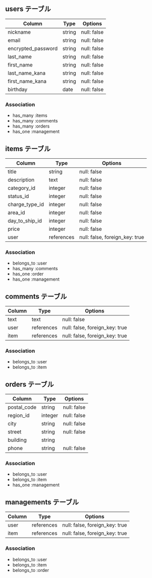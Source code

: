 ## users テーブル

| Column             | Type   | Options     |
| ------------------ | ------ | ----------- |
| nickname           | string | null: false |
| email              | string | null: false |
| encrypted_password | string | null: false |
| last_name          | string | null: false |
| first_name         | string | null: false |
| last_name_kana     | string | null: false |
| first_name_kana    | string | null: false |
| birthday           | date   | null: false |

### Association

- has_many :items
- has_many :comments
- has_many :orders
- has_one :management


## items テーブル

| Column         | Type       | Options                        |
| -------------- | ---------- | ------------------------------ |
| title          | string     | null: false                    |
| description    | text       | null: false                    |
| category_id    | integer    | null: false                    |
| status_id      | integer    | null: false                    |
| charge_type_id | integer    | null: false                    |
| area_id        | integer    | null: false                    |
| day_to_ship_id | integer    | null: false                    |
| price          | integer    | null: false                    |
| user           | references | null: false, foreign_key: true |

### Association

- belongs_to :user
- has_many :comments
- has_one :order
- has_one :management

## comments テーブル

| Column | Type       | Options                        |
| ------ | ---------- | ------------------------------ |
| text   | text       | null: false                    |
| user   | references | null: false, foreign_key: true |
| item   | references | null: false, foreign_key: true |

### Association
- belongs_to :user
- belongs_to :item

## orders テーブル

| Column      | Type       | Options                        |
| ----------- | ---------- | ------------------------------ |
| postal_code | string     | null: false                    |
| region_id   | integer    | null: false                    |
| city        | string     | null: false                    |
| street      | string     | null: false                    |
| building    | string     |                                |
| phone       | string     | null: false                    |

### Association
- belongs_to :user
- belongs_to :item
- has_one :management

## managements テーブル

| Column      | Type       | Options                        |
| ----------- | ---------- | ------------------------------ |
| user        | references | null: false, foreign_key: true |
| item        | references | null: false, foreign_key: true |

### Association
- belongs_to :user
- belongs_to :item
- belongs_to :order